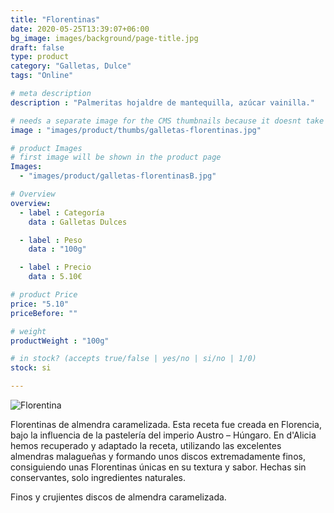 ```yaml
---
title: "Florentinas"
date: 2020-05-25T13:39:07+06:00
bg_image: images/background/page-title.jpg
draft: false
type: product
category: "Galletas, Dulce"
tags: "Online"

# meta description
description : "Palmeritas hojaldre de mantequilla, azúcar vainilla."

# needs a separate image for the CMS thumbnails because it doesnt take arrays (slideshow images)
image : "images/product/thumbs/galletas-florentinas.jpg"

# product Images
# first image will be shown in the product page
Images:
  - "images/product/galletas-florentinasB.jpg"

# Overview
overview:
  - label : Categoría
    data : Galletas Dulces

  - label : Peso
    data : "100g"

  - label : Precio
    data : 5.10€

# product Price
price: "5.10"
priceBefore: ""

# weight
productWeight : "100g"

# in stock? (accepts true/false | yes/no | si/no | 1/0)
stock: si

---
```

![Florentina](/images/product/galletas-florentinasB.jpg "Florentinas de Almendra")

Florentinas de almendra caramelizada. Esta receta fue creada en Florencia, bajo la influencia de la pastelería del imperio Austro – Húngaro. En d'Alicia hemos recuperado y adaptado la receta, utilizando las excelentes almendras malagueñas y formando unos discos extremadamente finos, consiguiendo unas Florentinas únicas en su textura y sabor. Hechas sin conservantes, solo ingredientes naturales.

Finos y crujientes discos de almendra caramelizada.
